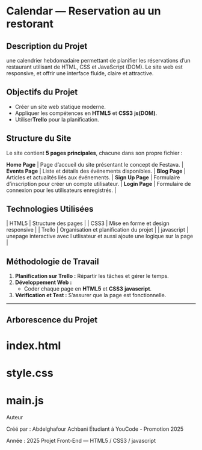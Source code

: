 #  Calendar — Reservation au un restorant 


## Description du Projet

une calendrier hebdomadaire permettant de planifier les réservations d’un restaurant utilisant de HTML, CSS et JavaScript (DOM).
Le site web est responsive, et offrir une interface fluide, claire et attractive.



##  Objectifs du Projet

- Créer un site web statique moderne.  
- Appliquer les compétences en **HTML5** et **CSS3** **js(DOM)**.  
- Utiliser**Trello** pour la planification.   

##  Structure du Site

Le site contient **5 pages principales**, chacune dans son propre fichier :


**Home Page** | Page d’accueil du site présentant le concept de Festava. |
**Events Page** | Liste et détails des événements disponibles. |
**Blog Page** | Articles et actualités liés aux événements. |
**Sign Up Page** | Formulaire d’inscription pour créer un compte utilisateur. |
**Login Page** | Formulaire de connexion pour les utilisateurs enregistrés. |


##  Technologies Utilisées

| HTML5 | Structure des pages |
| CSS3 | Mise en forme et design responsive |
| Trello | Organisation et planification du projet |
| javascript | unepage interactive avec l utlisateur et aussi ajoute une logique sur la page |


##  Méthodologie de Travail

1. **Planification sur Trello :** Répartir les tâches et gérer le temps.  
3. **Développement Web :**  
   - Coder chaque page en **HTML5** et **CSS3** **javascript**.  
5. **Vérification et Test :** S’assurer que la page est fonctionnelle.  

---

##  Arborescence du Projet

# index.html 
# style.css 
# main.js 
 Auteur

Créé par : Abdelghafour Achbani
 Étudiant à YouCode - Promotion 2025

 Année : 2025
 Projet Front-End — HTML5 / CSS3 / javascript
